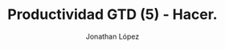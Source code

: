 ---
layout: post
title: Productividad GTD (5) - Hacer.
meta: El quinto paso para establecer el método GTD como sistema de productividad personal en tu vida es Hacer.
author: Jonathan López
category: Productividad
---